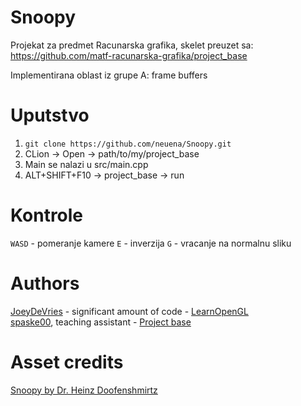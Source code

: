 # Snoopy

Projekat za predmet Racunarska grafika, skelet preuzet sa: https://github.com/matf-racunarska-grafika/project_base

Implementirana oblast iz grupe A: frame buffers

# Uputstvo

1. `git clone https://github.com/neuena/Snoopy.git`
2. CLion -> Open -> path/to/my/project_base
3. Main se nalazi u src/main.cpp
4. ALT+SHIFT+F10 -> project_base -> run

# Kontrole

`WASD` - pomeranje kamere
`E` - inverzija
`G` - vracanje na normalnu sliku

# Authors

[JoeyDeVries](https://github.com/JoeyDeVries/) - significant amount of code - [LearnOpenGL](https://github.com/JoeyDeVries/LearnOpenGL)  
[spaske00](https://github.com/spaske00), teaching assistant - [Project base](https://github.com/matf-racunarska-grafika/project_base/)

# Asset credits

[Snoopy by Dr. Heinz Doofenshmirtz](https://sketchfab.com/3d-models/snoopy-18edea7a5d654d4fb95524e021a5f514)
